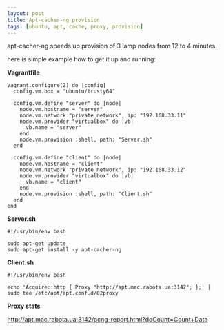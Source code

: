 ```yaml
---
layout: post
title: Apt-cacher-ng provision
tags: [ubuntu, apt, cache, proxy, provision]
---
```


apt-cacher-ng speeds up provision of 3 lamp nodes from 12 to 4 minutes.

here is simple example how to get it up and running:


**Vagrantfile**

    Vagrant.configure(2) do |config|
      config.vm.box = "ubuntu/trusty64"

      config.vm.define "server" do |node|
        node.vm.hostname = "server"
        node.vm.network "private_network", ip: "192.168.33.11"
        node.vm.provider "virtualbox" do |vb|
          vb.name = "server"
        end
        node.vm.provision :shell, path: "Server.sh"
      end

      config.vm.define "client" do |node|
        node.vm.hostname = "client"
        node.vm.network "private_network", ip: "192.168.33.12"
        node.vm.provider "virtualbox" do |vb|
          vb.name = "client"
        end
        node.vm.provision :shell, path: "Client.sh"
      end
    end


**Server.sh**

    #!/usr/bin/env bash

    sudo apt-get update
    sudo apt-get install -y apt-cacher-ng


**Client.sh**

    #!/usr/bin/env bash

    echo 'Acquire::http { Proxy "http://apt.mac.rabota.ua:3142"; };' | sudo tee /etc/apt/apt.conf.d/02proxy


**Proxy stats**

http://apt.mac.rabota.ua:3142/acng-report.html?doCount=Count+Data
